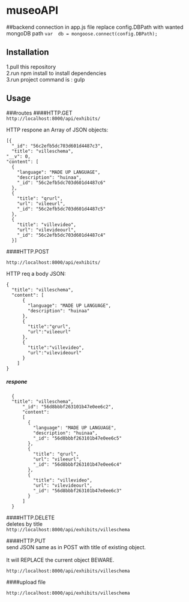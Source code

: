 
# museoAPI

##backend connection
in app.js file replace config.DBPath with wanted mongoDB path 
`var  db = mongoose.connect(config.DBPath);`


## Installation
1.pull this repository<br />
2.run npm install to install dependencies<br />
3.run project command is : gulp<br />
## Usage
###routes
####HTTP.GET <br />
`http://localhost:8000/api/exhibits/`

HTTP respone an Array of JSON objects:

    [{
      "_id": "56c2efb5dc703d601d4487c3",
      "title": "villeschema",
    "__v": 0,
    "content": [
      {
        "language": "MADE UP LANGUAGE",
        "description": "huinaa",
        "_id": "56c2efb5dc703d601d4487c6"
      },
      {
        "title": "qrurl",
        "url": "vileeurl",
        "_id": "56c2efb5dc703d601d4487c5"
      },
      {
        "title": "villevideo",
        "url": "vilevideourl",
        "_id": "56c2efb5dc703d601d4487c4"
      }]

####HTTP.POST <br />

`http://localhost:8000/api/exhibits/`

HTTP req a body JSON:

    {
      "title": "villeschema",
      "content": [
          {
            "language": "MADE UP LANGUAGE",
            "description": "huinaa"
          },
          {
            "title":"qrurl",
            "url":"vileeurl"
          },
          {
            "title":"villevideo",
            "url":"vilevideourl"
          }
        ]
    }    

##### respone <br />

      {
      "title": "villeschema",
          "_id": "56d8bbbf263101b47e0ee6c2",
          "content": 
          [
            {
              "language": "MADE UP LANGUAGE",
              "description": "huinaa",
              "_id": "56d8bbbf263101b47e0ee6c5"
            },
            {
              "title": "qrurl",
              "url": "vileeurl",
              "_id": "56d8bbbf263101b47e0ee6c4"
            },
            {
              "title": "villevideo",
              "url": "vilevideourl",
              "_id": "56d8bbbf263101b47e0ee6c3"
            }
          ]
      }    

####HTTP.DELETE <br />
deletes by title<br/>
`http://localhost:8000/api/exhibits/villeschema`

####HTTP.PUT <br />
send JSON same as in POST with title of existing object.  
<br/>
It will REPLACE the current object BEWARE.

`http://localhost:8000/api/exhibits/villeschema`

####upload file

`http://localhost:8000/api/exhibits/villeschema`

